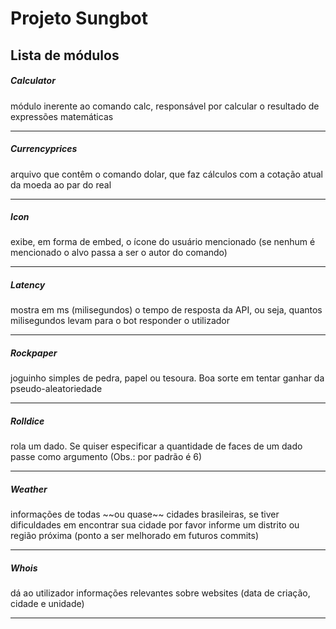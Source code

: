 <h1>Projeto Sungbot</h1>

<h2>Lista de módulos</h2>

<h5>Calculator</h5>
<p>módulo inerente ao comando calc, responsável por calcular o resultado de expressões matemáticas</p>
<hr>
<h5>Currencyprices</h5>
<p>arquivo que contêm o comando dolar, que faz cálculos com a cotação atual da moeda ao par do real</p>
<hr>
<h5>Icon</h5>
<p>exibe, em forma de embed, o ícone do usuário mencionado (se nenhum é mencionado o alvo passa a ser o autor do comando)</p>
<hr>
<h5>Latency</h5>
<p>mostra em ms (milisegundos) o tempo de resposta da API, ou seja, quantos milisegundos levam para o bot responder o utilizador</p>
<hr>
<h5>Rockpaper</h5>
joguinho simples de pedra, papel ou tesoura. Boa sorte em tentar ganhar da pseudo-aleatoriedade
<hr>
<h5>Rolldice</h5>
rola um dado. Se quiser especificar a quantidade de faces de um dado passe como argumento (Obs.: por padrão é 6)
<hr>
<h5>Weather</h5>
<p>informações de todas ~~ou quase~~ cidades brasileiras, se tiver dificuldades em encontrar sua cidade por favor informe um distrito ou região próxima (ponto a ser melhorado em futuros commits)</p>
<hr>
<h5>Whois</h5>
<p>dá ao utilizador informações relevantes sobre websites (data de criação, cidade e unidade)</p>

<hr>


